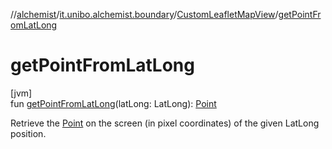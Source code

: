 //[alchemist](../../../index.md)/[it.unibo.alchemist.boundary](../index.md)/[CustomLeafletMapView](index.md)/[getPointFromLatLong](get-point-from-lat-long.md)

# getPointFromLatLong

[jvm]\
fun [getPointFromLatLong](get-point-from-lat-long.md)(latLong: LatLong): [Point](https://docs.oracle.com/javase/8/docs/api/java/awt/Point.html)

Retrieve the [Point](https://docs.oracle.com/javase/8/docs/api/java/awt/Point.html) on the screen (in pixel coordinates) of the given LatLong position.
